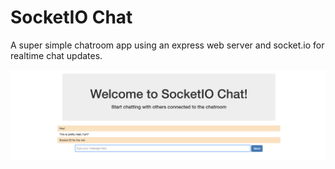 # SocketIO Chat

A super simple chatroom app using an express web server and socket.io for realtime chat updates.

![Screenshot](/assets/Screenshot.png?raw=true)
